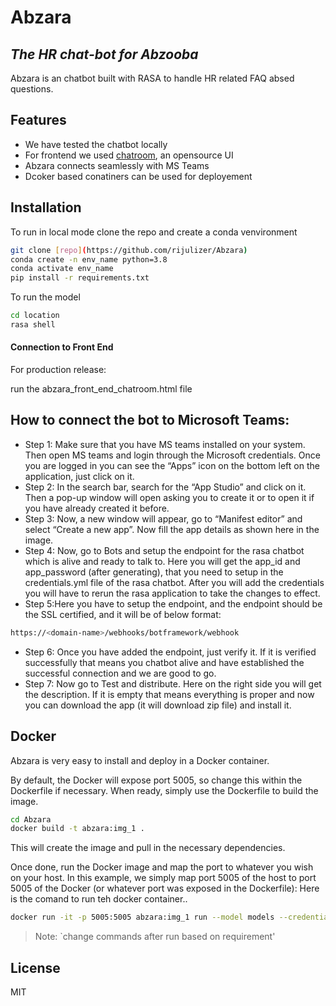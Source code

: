 # Abzara
## _The HR chat-bot for Abzooba_

Abzara is an chatbot built with RASA to handle HR related FAQ absed questions. 

## Features

- We have tested the chatbot locally
- For frontend we used [chatroom](https://github.com/scalableminds/chatroom), an opensource UI
- Abzara connects seamlessly with MS Teams 
- Dcoker based conatiners can be used for deployement


## Installation
To run in local mode
clone the repo and create a conda venvironment
```sh
git clone [repo](https://github.com/rijulizer/Abzara)
conda create -n env_name python=3.8
conda activate env_name
pip install -r requirements.txt
```

To run the model

```sh
cd location
rasa shell
```



#### Connection to Front End

For production release:

run the abzara_front_end_chatroom.html file
## How to connect the bot to Microsoft Teams:
- Step 1: Make sure that you have MS teams installed on your system. Then open MS teams and login through the Microsoft credentials. Once you are logged in you can see the “Apps” icon on the bottom left on the application, just click on it.
- Step 2: In the search bar, search for the “App Studio” and click on it. Then a pop-up window will open asking you to create it or to open it if you have already created it before.
- Step 3: Now, a new window will appear, go to “Manifest editor” and select “Create a new app”.
Now fill the app details as shown here in the image.
- Step 4: Now, go to Bots and setup the endpoint for the rasa chatbot which is alive and ready to talk to. Here you will get the app_id and app_password (after generating), that you need to setup in the credentials.yml file of the rasa chatbot. After you will add the credentials you will have to rerun the rasa application to take the changes to effect.
- Step 5:Here you have to setup the endpoint, and the endpoint should be the SSL certified, and it will be of below format:
```sh
https://<domain-name>/webhooks/botframework/webhook
```
- Step 6: Once you have added the endpoint, just verify it. If it is verified successfully that means you chatbot alive and have established the successful connection and we are good to go.
- Step 7: Now go to Test and distribute. Here on the right side you will get the description. If it is empty that means everything is proper and now you can download the app (it will download zip file) and install it.


## Docker

Abzara is very easy to install and deploy in a Docker container.

By default, the Docker will expose port 5005, so change this within the
Dockerfile if necessary. When ready, simply use the Dockerfile to
build the image.

```sh
cd Abzara
docker build -t abzara:img_1 .
```

This will create the image and pull in the necessary dependencies.

Once done, run the Docker image and map the port to whatever you wish on
your host. In this example, we simply map port 5005 of the host to
port 5005 of the Docker (or whatever port was exposed in the Dockerfile):
Here is the comand to run teh docker container..

```sh
docker run -it -p 5005:5005 abzara:img_1 run --model models --credential credentials.yml --enable-api --cors "*"

```

> Note: `change commands after run based on requirement'

## License

MIT


